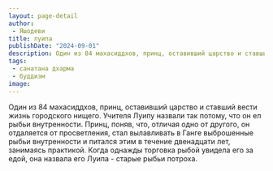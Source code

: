 ```yaml
---
layout: page-detail
author:
 - Яшодеви
title: луипа
publishDate: "2024-09-01"
description: Один из 84 махасиддхов, принц, оставивший царство и ставший вести жизнь городского нищего. Учителя Луипу назвали так потому, что он ел рыбьи внутренности. Принц, поняв, что, отличая одно от другого, он отдаляется от просветления, стал вылавливать в Ганге выброшенные рыбьи внутренности и питался этим в течение двенадцати лет, занимаясь практикой. Когда однажды торговка рыбой увидела его за едой, она назвала его Луипа - старые рыбьи потроха.
tags:
 - санатана дхарма
 - буддизм
image: 
---
```


Один из 84 махасиддхов, принц, оставивший царство и ставший вести жизнь городского нищего. Учителя Луипу назвали так потому, что он ел рыбьи внутренности. Принц, поняв, что, отличая одно от другого, он отдаляется от просветления, стал вылавливать в Ганге выброшенные рыбьи внутренности и питался этим в течение двенадцати лет, занимаясь практикой. Когда однажды торговка рыбой увидела его за едой, она назвала его Луипа - старые рыбьи потроха.

